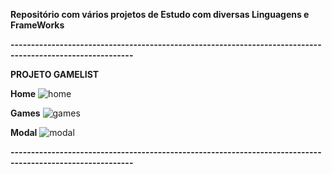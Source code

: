 **Repositório com vários projetos de Estudo com diversas Linguagens e FrameWorks**

**----------------------------------------------------------------------------------------------------------**



**PROJETO GAMELIST** 

**Home**
![home](https://github.com/andrematos90/ProjetosPraticos-DesenvolvimentoFullStack-/assets/103394184/f0f2b928-3904-48f2-ad2f-b9d7f86cc00e)

**Games**
![games](https://github.com/andrematos90/ProjetosPraticos-DesenvolvimentoFullStack-/assets/103394184/18688e49-4f18-411a-8080-9104bfcf1694)

**Modal**
![modal](https://github.com/andrematos90/ProjetosPraticos-DesenvolvimentoFullStack-/assets/103394184/feb7a0d5-d1d7-4cc4-b01d-4266b05b5da3)


**----------------------------------------------------------------------------------------------------------**



